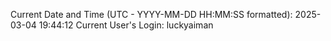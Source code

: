 Current Date and Time (UTC - YYYY-MM-DD HH:MM:SS formatted): 2025-03-04 19:44:12
Current User's Login: luckyaiman
